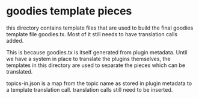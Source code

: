# goodies template pieces

this directory contains template files that are used to build the final goodies
template file goodies.tx. Most of it still needs to have translation calls added.

This is because goodies.tx is itself generated from plugin metadata. Until we
have a system in place to translate the plugins themselves, the templates in
this directory are used to separate the pieces which can be translated.

topics-in.json is a map from the topic name as stored in plugin metadata to a
template translation call. translation calls still need to be inserted.
